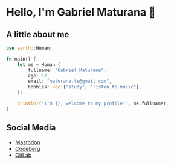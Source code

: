 # Hello, I'm Gabriel Maturana 👋

## A little about me

```rs
use earth::Human;

fn main() {
    let me = Human {
        fullname: "Gabriel Maturana",
        age: 17,
        email: "maturana.te@gmail.com",
        hobbies: vec!["study", "listen to music"]
    };

    println!("I'm {}, welcome to my profile!", me.fullname);
}

```

## Social Media

- [Mastodon](https://mstdn.social/@maturana)
- [Codeberg](https://codeberg.org/imMaturana)
- [GitLab](https://gitlab.com/imMaturana)
